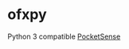 # ofxpy
Python 3 compatible [PocketSense](https://sites.google.com/site/pocketsense/home/msmoneyfixp1/ofx-automation)

